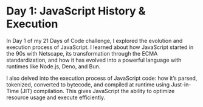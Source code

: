 # **Day 1: JavaScript History & Execution**

In Day 1 of my 21 Days of Code challenge, I explored the evolution and execution process of JavaScript. I learned about how JavaScript started in the 90s with Netscape, its transformation through the ECMA standardization, and how it has evolved into a powerful language with runtimes like Node.js, Deno, and Bun.

I also delved into the execution process of JavaScript code: how it’s parsed, tokenized, converted to bytecode, and compiled at runtime using Just-in-Time (JIT) compilation. This gives JavaScript the ability to optimize resource usage and execute efficiently.
